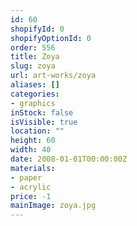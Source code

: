 ```yaml
---
id: 60
shopifyId: 0
shopifyOptionId: 0
order: 556
title: Zoya
slug: zoya
url: art-works/zoya
aliases: []
categories:
- graphics
inStock: false
isVisible: true
location: ""
height: 60
width: 40
date: 2008-01-01T00:00:00Z
materials:
- paper
- acrylic
price: -1
mainImage: zoya.jpg
---
```


